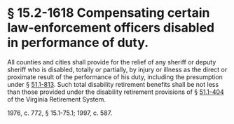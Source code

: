 # § 15.2-1618 Compensating certain law-enforcement officers disabled in performance of duty.

<p>All counties and cities shall provide for the relief of any sheriff or deputy sheriff who is disabled, totally or partially, by injury or illness as the direct or proximate result of the performance of his duty, including the presumption under § <a href='http://law.lis.virginia.gov/vacode/51.1-813/'>51.1-813</a>. Such total disability retirement benefits shall be not less than those provided under the disability retirement provisions of § <a href='http://law.lis.virginia.gov/vacode/51.1-404/'>51.1-404</a> of the Virginia Retirement System.</p><p>1976, c. 772, § 15.1-75.1; 1997, c. 587.</p>